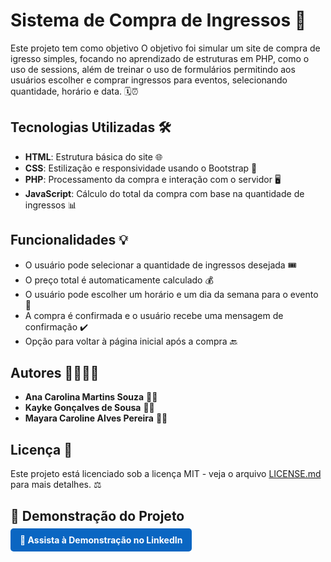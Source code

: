 # **Sistema de Compra de Ingressos 🎫**

Este projeto tem como objetivo O objetivo foi simular um site de compra de igresso  simples, focando no aprendizado de estruturas em PHP, como o uso de sessions, além de treinar o uso de formulários permitindo aos usuários escolher e comprar ingressos para eventos, selecionando quantidade, horário e data. 🗓️⏰

## **Tecnologias Utilizadas 🛠️**

- **HTML**: Estrutura básica do site 🌐
- **CSS**: Estilização e responsividade usando o Bootstrap 🎨
- **PHP**: Processamento da compra e interação com o servidor 🖥️
- **JavaScript**: Cálculo do total da compra com base na quantidade de ingressos 📊

## **Funcionalidades 💡**

- O usuário pode selecionar a quantidade de ingressos desejada 🎟️
- O preço total é automaticamente calculado 💰
- O usuário pode escolher um horário e um dia da semana para o evento 📅
- A compra é confirmada e o usuário recebe uma mensagem de confirmação ✔️
- Opção para voltar à página inicial após a compra 🔙


## **Autores 👨‍💻👩‍💻**

- **Ana Carolina Martins Souza** 👩‍💻
- **Kayke Gonçalves de Sousa** 👨‍💻
- **Mayara Caroline Alves Pereira** 👩‍💻

## **Licença 📜**

Este projeto está licenciado sob a licença MIT - veja o arquivo [LICENSE.md](LICENSE.md) para mais detalhes. ⚖️

## 🎥 Demonstração do Projeto

<a href="https://www.linkedin.com/posts/cmanasouza_ol%C3%A1-rede-hoje-quero-compartilhar-com-voc%C3%AAs-activity-7274452026791526400-5dhp?utm_source=share&utm_medium=member_desktop" target="_blank" style="background-color: #0A66C2; color: white; padding: 10px 15px; text-decoration: none; border-radius: 5px; font-weight: bold;">
🎥 Assista à Demonstração no LinkedIn
</a>



